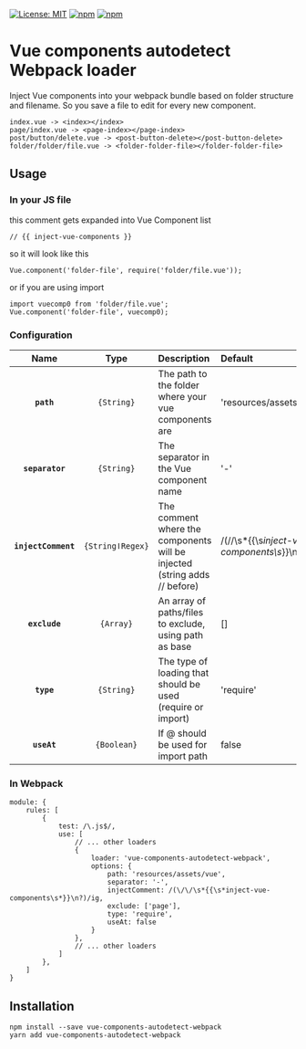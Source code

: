 [![License: MIT](https://img.shields.io/badge/license-MIT-blue.svg)](https://opensource.org/licenses/MIT)
[![npm](https://img.shields.io/npm/v/vue-components-autodetect-webpack.svg)](https://www.npmjs.com/package/vue-components-autodetect-webpack)
[![npm](https://img.shields.io/npm/dt/vue-components-autodetect-webpack.svg)](https://www.npmjs.com/package/vue-components-autodetect-webpack)


# Vue components autodetect Webpack loader

Inject Vue components into your webpack bundle based on folder structure and filename. So you save a file to edit for every new component.

```
index.vue -> <index></index>
page/index.vue -> <page-index></page-index>
post/button/delete.vue -> <post-button-delete></post-button-delete>
folder/folder/file.vue -> <folder-folder-file></folder-folder-file>
```

## Usage

### In your JS file

this comment gets expanded into Vue Component list
```
// {{ inject-vue-components }}
```

so it will look like this
```
Vue.component('folder-file', require('folder/file.vue'));
```

or if you are using import
```
import vuecomp0 from 'folder/file.vue';
Vue.component('folder-file', vuecomp0);
```
### Configuration

|Name|Type|Description|Default|
|:--:|:--:|:----------|:----------|
|**`path`**|`{String}`|The path to the folder where your vue components are|'resources/assets/vue'|
|**`separator`**|`{String}`|The separator in the Vue component name|'-'|
|**`injectComment`**|`{StringǀRegex}`|The comment where the components will be injected (string adds // before)|/(\/\/\s*{{\s*inject-vue-components\s*}}\n?)/ig|
|**`exclude`**|`{Array}`|An array of paths/files to exclude, using path as base|[]|
|**`type`**|`{String}`|The type of loading that should be used (require or import)|'require'|
|**`useAt`**|`{Boolean}`|If @ should be used for import path|false|

### In Webpack

```
module: {
    rules: [
        {
            test: /\.js$/,
            use: [
                // ... other loaders
                {
                    loader: 'vue-components-autodetect-webpack',
                    options: {
                        path: 'resources/assets/vue',
                        separator: '-',
                        injectComment: /(\/\/\s*{{\s*inject-vue-components\s*}}\n?)/ig,
                        exclude: ['page'],
                        type: 'require',
                        useAt: false
                    }
                },
                // ... other loaders
            ]
        },
    ]
}
```

## Installation

```
npm install --save vue-components-autodetect-webpack
yarn add vue-components-autodetect-webpack
```

